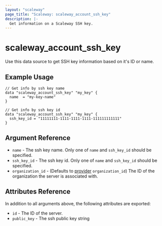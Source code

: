```yaml
---
layout: "scaleway"
page_title: "Scaleway: scaleway_account_ssh_key"
description: |-
  Get information on a Scaleway SSH key.
---
```


# scaleway_account_ssh_key

Use this data source to get SSH key information based on it's ID or name.

## Example Usage

```hcl
// Get info by ssh key name
data "scaleway_account_ssh_key" "my_key" {
  name  = "my-key-name"
}

// Get info by ssh key id
data "scaleway_account_ssh_key" "my_key" {
  ssh_key_id = "11111111-1111-1111-1111-111111111111"
}
```

## Argument Reference

- `name` - The ssh key name. Only one of `name` and `ssh_key_id` should be specified.
- `ssh_key_id` - The ssh key id. Only one of `name` and `ssh_key_id` should be specified.
- `organization_id` - (Defaults to [provider](../index.html#organization_id) `organization_id`) The ID of the organization the server is associated with.


## Attributes Reference

In addition to all arguments above, the following attributes are exported:

- `id` - The ID of the server.
- `public_key` - The ssh public key string
